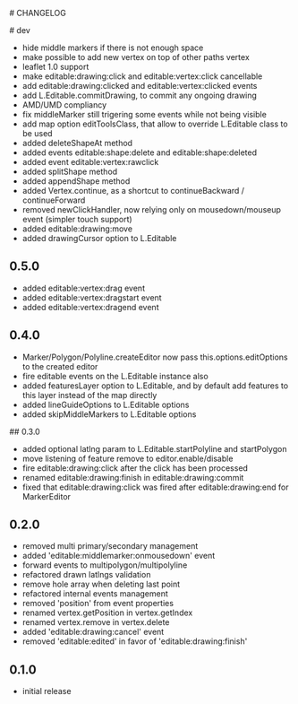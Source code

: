 # CHANGELOG

# dev
- hide middle markers if there is not enough space
- make possible to add new vertex on top of other
  paths vertex
- leaflet 1.0 support
- make editable:drawing:click and editable:vertex:click cancellable
- add editable:drawing:clicked and editable:vertex:clicked events
- add L.Editable.commitDrawing, to commit any ongoing drawing
- AMD/UMD compliancy
- fix middleMarker still trigering some events while not being visible
- add map option editToolsClass, that allow to override L.Editable class to be used
- added deleteShapeAt method
- added events editable:shape:delete and editable:shape:deleted
- added event editable:vertex:rawclick
- added splitShape method
- added appendShape method
- added Vertex.continue, as a shortcut to continueBackward / continueForward
- removed newClickHandler, now relying only on mousedown/mouseup event (simpler touch support)
- added editable:drawing:move
- added drawingCursor option to L.Editable

## 0.5.0
- added editable:vertex:drag event
- added editable:vertex:dragstart event
- added editable:vertex:dragend event

## 0.4.0
- Marker/Polygon/Polyline.createEditor now pass this.options.editOptions to
  the created editor
- fire editable events on the L.Editable instance also
- added featuresLayer option to L.Editable, and by default add features to
  this layer instead of the map directly
- added lineGuideOptions to L.Editable options
- added skipMiddleMarkers to L.Editable options

## 0.3.0
- added optional latlng param to L.Editable.startPolyline and startPolygon
- move listening of feature remove to editor.enable/disable
- fire editable:drawing:click after the click has been processed
- renamed editable:drawing:finish in editable:drawing:commit
- fixed that editable:drawing:click was fired after editable:drawing:end for MarkerEditor

## 0.2.0
- removed multi primary/secondary management
- added 'editable:middlemarker:onmousedown' event
- forward events to multipolygon/multipolyline
- refactored drawn latlngs validation
- remove hole array when deleting last point
- refactored internal events management
- removed 'position' from event properties
- renamed vertex.getPosition in vertex.getIndex
- renamed vertex.remove in vertex.delete
- added 'editable:drawing:cancel' event
- removed 'editable:edited' in favor of 'editable:drawing:finish'

## 0.1.0
- initial release
